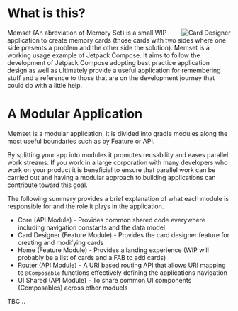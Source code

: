 # What is this?
<img align="right" src="https://github.com/fluxtah/memset/blob/master/gfx/screenshot-01.png" alt="Card Designer" />Memset (An abreviation of Memory Set) is a small WIP application to create memory cards (those cards with two sides where one side presents a problem and the other side the solution).  Memset is a working usage example of Jetpack Compose. It aims to follow the development of Jetpack Compose adopting best practice application design as well as ultimately provide a useful application for remembering stuff and a reference to those that are on the development journey that could do with a little help.

# A Modular Application
Memset is a modular application, it is divided into gradle modules along the most useful boundaries such as by Feature or API.

By splitting your app into modules it promotes reusability and eases parallel work streams. If you work in a large corporation with many developers who work on your product it is beneficial to ensure that parallel work can be carried out and having a modular approach to building applications can contribute toward this goal.

The following summary provides a brief explanation of what each module is responsible for and the role it plays in the application.

* Core (API Module) - Provides common shared code everywhere including navigation constants and the data model
* Card Designer (Feature Module) - Provides the card designer feature for creating and modifying cards
* Home (Feature Module) - Provides a landing experience (WIP will probably be a list of cards and a FAB to add cards)
* Router (API Module) - A URI based routing API that allows URI mapping to `@Composable` functions effectively defining the applications navigation
* UI Shared (API Module) - To share common UI components (Composables) across other moduels

TBC ..

